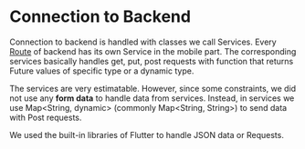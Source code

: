 # Connection to Backend
Connection to backend is handled with classes we call Services.
Every [Route](/Workflows/Backend/Routes/) of backend has its own Service in the mobile part. The corresponding services basically handles get, put, post requests with function that returns Future values of specific type or a dynamic type. 

The services are very estimatable. However, since some constraints, we did not use any **form data** to handle data from services. Instead, in services we use Map<String, dynamic> (commonly Map<String, String>) to send data with Post requests.

We used the built-in libraries of Flutter to handle JSON data or Requests.